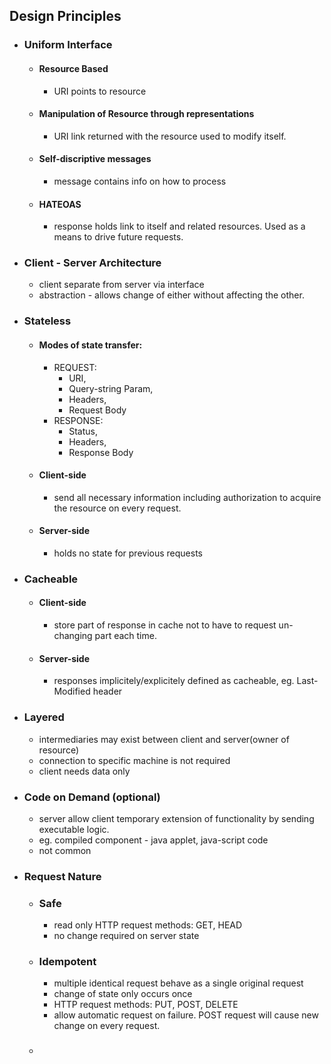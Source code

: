 ## Design Principles
  - ### Uniform Interface
    - #### Resource Based
      - URI points to resource
    - #### Manipulation of Resource through representations
      - URI link returned with the resource used to modify itself.
    - #### Self-discriptive messages
      - message contains info on how to process
    - #### HATEOAS
      - response holds link to itself and related resources. Used as a means to drive future requests.
  - ### Client - Server Architecture
    - client separate from server via interface
    - abstraction - allows change of either without affecting the other.
  - ### Stateless
    - #### Modes of state transfer:
      - REQUEST: 
        - URI, 
        - Query-string Param, 
        - Headers, 
        - Request Body
      - RESPONSE:
        - Status,
        - Headers,
        - Response Body
    - #### Client-side
      - send all necessary information including authorization to acquire the resource on every request.
    - #### Server-side
      - holds no state for previous requests
  - ### Cacheable
    - #### Client-side
      - store part of response in cache not to have to request un-changing part each time.
    - #### Server-side
      - responses implicitely/explicitely defined as cacheable, eg. Last-Modified header
  - ### Layered
    - intermediaries may exist between client and server(owner of resource)
    - connection to specific machine is not required
    - client needs data only
  - ### Code on Demand (optional)
    - server allow client temporary extension of functionality by sending executable logic.
    - eg. compiled component - java applet, java-script code
    - not common
  - ### Request Nature
    - ### Safe
      - read only HTTP request methods: GET, HEAD
      - no change required on server state
    - ### Idempotent
      - multiple identical request behave as a single original request
      - change of state only occurs once
      - HTTP request methods: PUT, POST, DELETE
      - allow automatic request on failure. POST request will cause new change on every request.
    - ### 